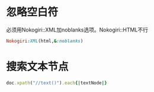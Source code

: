 忽略空白符
=============
必须用Nokogiri::XML加noblanks选项。Nokogiri::HTML不行
```ruby
Nokogiri:XML(html,&:noblanks)
```

搜索文本节点
===
```ruby
doc.xpath("//text()").each{|textNode|}
```

